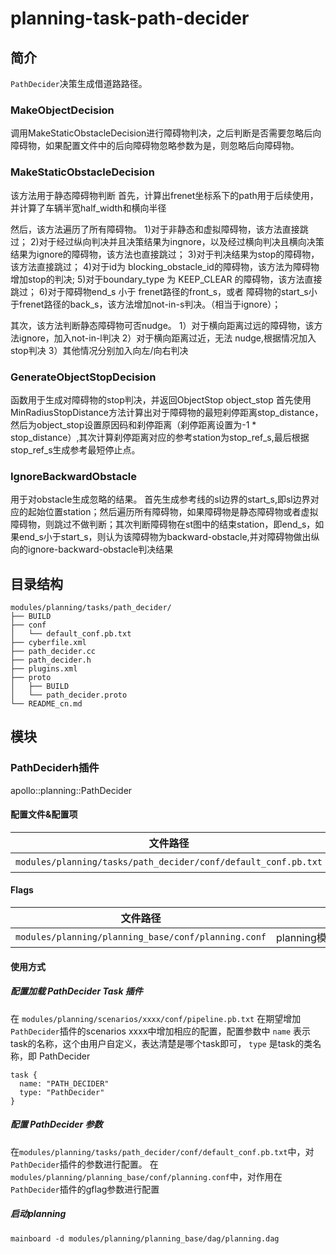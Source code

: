 planning-task-path-decider
==============

## 简介
`PathDecider`决策生成借道路路径。

### MakeObjectDecision
调用MakeStaticObstacleDecision进行障碍物判决，之后判断是否需要忽略后向障碍物，如果配置文件中的后向障碍物忽略参数为是，则忽略后向障碍物。

### MakeStaticObstacleDecision
该方法用于静态障碍物判断
首先，计算出frenet坐标系下的path用于后续使用，并计算了车辆半宽half_width和横向半径

然后，该方法遍历了所有障碍物。
1)对于非静态和虚拟障碍物，该方法直接跳过；
2)对于经过纵向判决并且决策结果为ingnore，以及经过横向判决且横向决策结果为ignore的障碍物，该方法也直接跳过；
3)对于判决结果为stop的障碍物，该方法直接跳过；
4)对于id为 blocking_obstacle_id的障碍物，该方法为障碍物增加stop的判决;
5)对于boundary_type 为 KEEP_CLEAR 的障碍物，该方法直接跳过；
6)对于障碍物end_s 小于 frenet路径的front_s，或者 障碍物的start_s小于frenet路径的back_s，该方法增加not-in-s判决。（相当于ignore）；

其次，该方法判断静态障碍物可否nudge。
1）对于横向距离过远的障碍物，该方法ignore，加入not-in-l判决
2）对于横向距离过近，无法 nudge,根据情况加入stop判决
3）其他情况分别加入向左/向右判决

### GenerateObjectStopDecision
函数用于生成对障碍物的stop判决，并返回ObjectStop object_stop
首先使用MinRadiusStopDistance方法计算出对于障碍物的最短刹停距离stop_distance，然后为object_stop设置原因码和刹停距离（刹停距离设置为-1 * stop_distance）,其次计算刹停距离对应的参考station为stop_ref_s,最后根据stop_ref_s生成参考最短停止点。

### IgnoreBackwardObstacle
用于对obstacle生成忽略的结果。
首先生成参考线的sl边界的start_s,即sl边界对应的起始位置station；然后遍历所有障碍物，如果障碍物是静态障碍物或者虚拟障碍物，则跳过不做判断；其次判断障碍物在st图中的结束station，即end_s，如果end_s小于start_s，则认为该障碍物为backward-obstacle,并对障碍物做出纵向的ignore-backward-obstacle判决结果


## 目录结构 
```shell
modules/planning/tasks/path_decider/
├── BUILD
├── conf
│   └── default_conf.pb.txt
├── cyberfile.xml
├── path_decider.cc
├── path_decider.h
├── plugins.xml
├── proto
│   ├── BUILD
│   └── path_decider.proto
└── README_cn.md

```

## 模块

### PathDeciderh插件
apollo::planning::PathDecider

#### 配置文件&配置项
| 文件路径 | 类型/结构 | <div style="width: 300pt">说明</div> |
| ---- | ---- | ---- |
| `modules/planning/tasks/path_decider/conf/default_conf.pb.txt` | apollo::planning::PathDeciderConfig | PathDecider 的配置文件 |

#### Flags

| 文件路径                                            |  <div style="width: 300pt">说明</div> |
| --------------------------------------------------- |  ------------------------------------ |
| `modules/planning/planning_base/conf/planning.conf` |  planning模块的flag配置文件           |

#### 使用方式
##### 配置加载 PathDecider Task 插件
在 `modules/planning/scenarios/xxxx/conf/pipeline.pb.txt` 在期望增加`PathDecider`插件的scenarios xxxx中增加相应的配置，配置参数中 `name` 表示task的名称，这个由用户自定义，表达清楚是哪个task即可， `type` 是task的类名称，即 PathDecider
```
task {
  name: "PATH_DECIDER"
  type: "PathDecider"
}
```
##### 配置 PathDecider 参数
在`modules/planning/tasks/path_decider/conf/default_conf.pb.txt`中，对`PathDecider`插件的参数进行配置。
在`modules/planning/planning_base/conf/planning.conf`中，对作用在`PathDecider`插件的gflag参数进行配置
##### 启动planning
```shell
mainboard -d modules/planning/planning_base/dag/planning.dag
```
